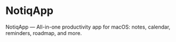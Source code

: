 # NotiqApp
NotiqApp — All-in-one productivity app for macOS: notes, calendar, reminders, roadmap, and more.
